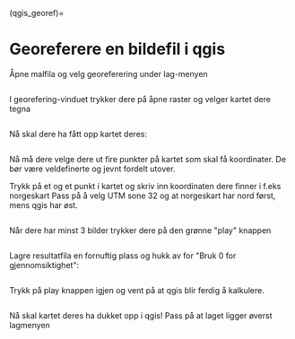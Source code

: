 (qgis_georef)=
# Georeferere en bildefil i qgis

Åpne malfila og velg georeferering under lag-menyen

```{image} ../bilder/qgis/georeferering/meny.png
```

I georefering-vinduet trykker dere på åpne raster og velger kartet dere tegna

```{image} ../bilder/qgis/georeferering/georef_vindu.png
```
Nå skal dere ha fått opp kartet deres:
```{image} ../bilder/qgis/georeferering/georef_vindu2.png
```

Nå må dere velge dere ut fire punkter på kartet som skal få koordinater. De bør være veldefinerte og jevnt fordelt utover.

Trykk på et og et punkt i kartet og skriv inn koordinaten dere finner i f.eks norgeskart
Pass på å velg UTM sone 32 og at norgeskart har nord først, mens qgis har øst.

```{image} ../bilder/qgis/georeferering/koordinat.png
```
Når dere har minst 3 bilder trykker dere på den grønne "play" knappen
```{image} ../bilder/qgis/georeferering/georef_vindu3.png
```
Lagre resultatfila en fornuftig plass og hukk av for "Bruk 0 for gjennomsiktighet":

```{image} ../bilder/qgis/georeferering/innstillinger.png
```

Trykk på play knappen igjen og vent på at qgis blir ferdig å kalkulere.

```{image} ../bilder/qgis/georeferering/ferdig.png
```

Nå skal kartet deres ha dukket opp i qgis!
Pass på at laget ligger øverst lagmenyen